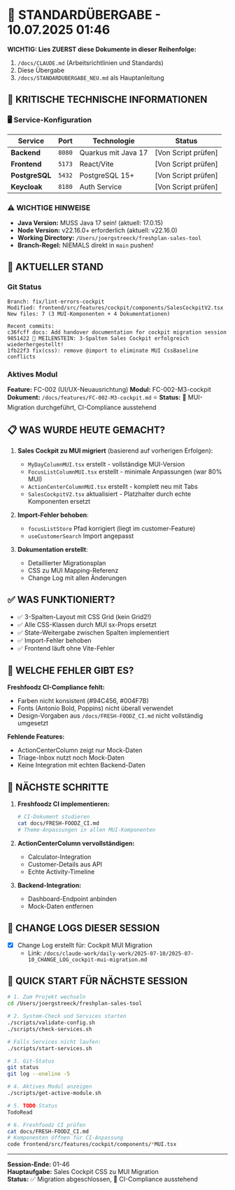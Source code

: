 # 🔄 STANDARDÜBERGABE - 10.07.2025 01:46

**WICHTIG: Lies ZUERST diese Dokumente in dieser Reihenfolge:**
1. `/docs/CLAUDE.md` (Arbeitsrichtlinien und Standards)
2. Diese Übergabe
3. `/docs/STANDARDUBERGABE_NEU.md` als Hauptanleitung

## 🚨 KRITISCHE TECHNISCHE INFORMATIONEN

### 🖥️ Service-Konfiguration
| Service | Port | Technologie | Status |
|---------|------|-------------|--------|
| **Backend** | `8080` | Quarkus mit Java 17 | [Von Script prüfen] |
| **Frontend** | `5173` | React/Vite | [Von Script prüfen] |
| **PostgreSQL** | `5432` | PostgreSQL 15+ | [Von Script prüfen] |
| **Keycloak** | `8180` | Auth Service | [Von Script prüfen] |

### ⚠️ WICHTIGE HINWEISE
- **Java Version:** MUSS Java 17 sein! (aktuell: 17.0.15)
- **Node Version:** v22.16.0+ erforderlich (aktuell: v22.16.0)
- **Working Directory:** `/Users/joergstreeck/freshplan-sales-tool`
- **Branch-Regel:** NIEMALS direkt in `main` pushen!

## 🎯 AKTUELLER STAND

### Git Status
```
Branch: fix/lint-errors-cockpit
Modified: frontend/src/features/cockpit/components/SalesCockpitV2.tsx
New files: 7 (3 MUI-Komponenten + 4 Dokumentationen)

Recent commits:
c36fcff docs: Add handover documentation for cockpit migration session
9851422 🎉 MEILENSTEIN: 3-Spalten Sales Cockpit erfolgreich wiederhergestellt!
1fb22f3 fix(css): remove @import to eliminate MUI CssBaseline conflicts
```

### Aktives Modul
**Feature:** FC-002 (UI/UX-Neuausrichtung)
**Modul:** FC-002-M3-cockpit
**Dokument:** `/docs/features/FC-002-M3-cockpit.md` ⭐
**Status:** 🔄 MUI-Migration durchgeführt, CI-Compliance ausstehend

## 📋 WAS WURDE HEUTE GEMACHT?

1. **Sales Cockpit zu MUI migriert** (basierend auf vorherigen Erfolgen):
   - `MyDayColumnMUI.tsx` erstellt - vollständige MUI-Version
   - `FocusListColumnMUI.tsx` erstellt - minimale Anpassungen (war 80% MUI)
   - `ActionCenterColumnMUI.tsx` erstellt - komplett neu mit Tabs
   - `SalesCockpitV2.tsx` aktualisiert - Platzhalter durch echte Komponenten ersetzt

2. **Import-Fehler behoben**:
   - `focusListStore` Pfad korrigiert (liegt im customer-Feature)
   - `useCustomerSearch` Import angepasst

3. **Dokumentation erstellt**:
   - Detaillierter Migrationsplan
   - CSS zu MUI Mapping-Referenz
   - Change Log mit allen Änderungen

## ✅ WAS FUNKTIONIERT?

- ✅ 3-Spalten-Layout mit CSS Grid (kein Grid2!)
- ✅ Alle CSS-Klassen durch MUI sx-Props ersetzt
- ✅ State-Weitergabe zwischen Spalten implementiert
- ✅ Import-Fehler behoben
- ✅ Frontend läuft ohne Vite-Fehler

## 🚨 WELCHE FEHLER GIBT ES?

**Freshfoodz CI-Compliance fehlt:**
- Farben nicht konsistent (#94C456, #004F7B)
- Fonts (Antonio Bold, Poppins) nicht überall verwendet
- Design-Vorgaben aus `/docs/FRESH-FOODZ_CI.md` nicht vollständig umgesetzt

**Fehlende Features:**
- ActionCenterColumn zeigt nur Mock-Daten
- Triage-Inbox nutzt noch Mock-Daten
- Keine Integration mit echten Backend-Daten

## 🔧 NÄCHSTE SCHRITTE

1. **Freshfoodz CI implementieren:**
   ```bash
   # CI-Dokument studieren
   cat docs/FRESH-FOODZ_CI.md
   # Theme-Anpassungen in allen MUI-Komponenten
   ```

2. **ActionCenterColumn vervollständigen:**
   - Calculator-Integration
   - Customer-Details aus API
   - Echte Activity-Timeline

3. **Backend-Integration:**
   - Dashboard-Endpoint anbinden
   - Mock-Daten entfernen

## 📝 CHANGE LOGS DIESER SESSION
- [x] Change Log erstellt für: Cockpit MUI Migration
  - Link: `/docs/claude-work/daily-work/2025-07-10/2025-07-10_CHANGE_LOG_cockpit-mui-migration.md`

## 🚀 QUICK START FÜR NÄCHSTE SESSION
```bash
# 1. Zum Projekt wechseln
cd /Users/joergstreeck/freshplan-sales-tool

# 2. System-Check und Services starten
./scripts/validate-config.sh
./scripts/check-services.sh

# Falls Services nicht laufen:
./scripts/start-services.sh

# 3. Git-Status
git status
git log --oneline -5

# 4. Aktives Modul anzeigen
./scripts/get-active-module.sh

# 5. TODO-Status
TodoRead

# 6. Freshfoodz CI prüfen
cat docs/FRESH-FOODZ_CI.md
# Komponenten öffnen für CI-Anpassung
code frontend/src/features/cockpit/components/*MUI.tsx
```

---
**Session-Ende:** 01-46  
**Hauptaufgabe:** Sales Cockpit CSS zu MUI Migration  
**Status:** ✅ Migration abgeschlossen, 🔄 CI-Compliance ausstehend

